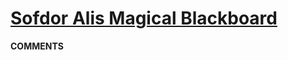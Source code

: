 # [Sofdor Alis Magical Blackboard](https://toph.co/p/sofdor-alis-magical-blackboard)
__COMMENTS__
>  